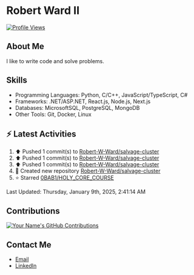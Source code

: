 
# Robert Ward II

[![Profile Views](https://komarev.com/ghpvc/?username=Robert-W-Ward)](https://github.com/Robert-W-Ward)

## About Me
I like to write code and solve problems.

## Skills
- Programming Languages: Python, C/C++, JavaScript/TypeScript, C#
- Frameworks: .NET/ASP.NET, React.js, Node.js, Next.js
- Databases: MicrosoftSQL, PostgreSQL, MongoDB
- Other Tools: Git, Docker, Linux

## :zap: Latest Activities
<!--RECENT_ACTIVITY:start-->
1. ⬆️ Pushed 1 commit(s) to [Robert-W-Ward/salvage-cluster](https://github.com/Robert-W-Ward/salvage-cluster)
2. ⬆️ Pushed 1 commit(s) to [Robert-W-Ward/salvage-cluster](https://github.com/Robert-W-Ward/salvage-cluster)
3. ⬆️ Pushed 1 commit(s) to [Robert-W-Ward/salvage-cluster](https://github.com/Robert-W-Ward/salvage-cluster)
4. 📔 Created new repository [Robert-W-Ward/salvage-cluster](https://github.com/Robert-W-Ward/salvage-cluster)
5. ⭐ Starred [0BAB1/HOLY_CORE_COURSE](https://github.com/0BAB1/HOLY_CORE_COURSE)
<!--RECENT_ACTIVITY:end-->

<!--RECENT_ACTIVITY:last_update-->
Last Updated: Thursday, January 9th, 2025, 2:41:14 AM
<!--RECENT_ACTIVITY:last_update_end-->

<!--END_SECTIN:activity-->
## Contributions
[![Your Name's GitHub Contributions](https://github-readme-streak-stats.herokuapp.com/?user=Robert-W-Ward&theme=radical)](https://github.com/your-username)

## Contact Me
- [Email](mailto:robertwesleyward2019@gmail.com)
- [LinkedIn](https://linkedin.com/in/https://www.linkedin.com/in/robert-ward-ii/)
